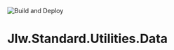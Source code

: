 ![Build and Deploy](https://github.com/JasonLWalker/Jlw.Standard.Utilities.Data/workflows/Build%20and%20Deploy/badge.svg)

# Jlw.Standard.Utilities.Data

